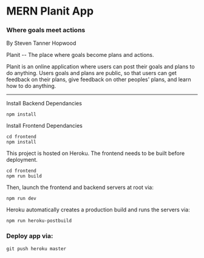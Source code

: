 # MERN Planit App
### Where goals meet actions
By Steven Tanner Hopwood

Planit -- The place where goals become plans and actions.

Planit is an online application where users can post their goals and plans to do anything. Users goals and plans are public, so that users can get feedback on their plans, give feedback on other peoples' plans, and learn how to do anything.

___


Install Backend Dependancies
```
npm install
```
Install Frontend Dependancies
```
cd frontend
npm install
```
This project is hosted on Heroku. The frontend needs to be built before deployment.
```
cd frontend
npm run build
```
Then, launch the frontend and backend servers at root via:
```
npm run dev
```

Heroku automatically creates a production build and runs the servers via:
```
npm run heroku-postbuild
```

### Deploy app via:
```
git push heroku master
```